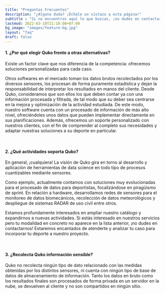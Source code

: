 ```yaml
---
title: "Preguntas Frecuentes"
description: "¿Alguna duda? ¡Échale un vistazo a esta página!"
subtitle : "Si no encuentras aquí lo que buscas, ¡no dudes en contactarnos!"
lastmod: 2022-03-18T21:10:00+07:00
bg_image: "images/feature-bg.jpg"
layout: "faq"
draft: false
---
```



#### 1. ¿Por qué elegir Quko frente a otras alternativas?

Existe un factor clave que nos diferencia de la competencia: ofrecemos soluciones personalizadas para cada caso.

Otros softwares en el mercado toman los datos brutos recolectados por los diversos sensores, los procesan de forma puramente estadística y dejan la responsabilidad de interpretar los resultados en manos del cliente. Desde Quko, consideramos que son ellos los que deben contar ya con una información procesada y filtrada, de tal modo que su deber sea centrarse en la mejora y optimización de la actividad estudiada. De este modo, nuestro software cuenta con un procesado de información de más alto nivel, ofreciéndoles unos datos que pueden implementar directamente en sus planificaciones. Además, ofrecemos un soporte personalizado con nuestros clientes, con el fin de comprender al completo sus necesidades y adaptar nuestras soluciones a su deporte en particular.

<br>

#### 2. ¿Qué actividades soporta Quko?

En general, ¡cualquiera! La visión de Quko gira en torno al desarrollo y aplicación de herramientas de data science en todo tipo de procesos cuantizables mediante sensores. 

Como ejemplo, actualmente contamos con soluciones muy evolucionadas para el procesado de datos para deportistas, focalizándose en piragüismo de sprint. En relación a hardware, desarrollamos redes de sensores para el monitoreo de datos biomecánicos, recolección de datos meteorológicos y despliegue de sistemas RADAR de uso civil entre otros.

Estamos profundamente interesados en ampliar nuestro catálogo y expandirnos a nuevas actividades. Si estás interesado en nuestros servicios pero tu modalidad en concreto no aparece en la lista anterior, ¡no dudes en contactarnos! Estaremos encantados de atenderte y analizar tu caso para incorporar tu deporte a nuestro proyecto.

<br>

#### 3. ¿Recolecta Quko información sensible?

Quko no recolecta ningún tipo de dato relacionado con las medidas obtenidas por los distintos sensores, ni cuenta con ningún tipo de base de datos de almacenamiento de información. Tanto los datos en bruto como los resultados finales son procesados de forma privada en un servidor en la nube, se devuelven al cliente y no son compartidos en ningún sitio.